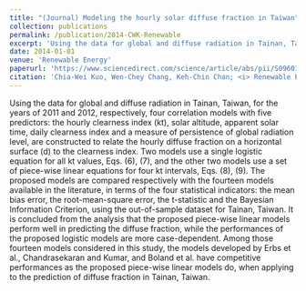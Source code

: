 ```yaml
---
title: "(Journal) Modeling the hourly solar diffuse fraction in Taiwan"
collection: publications
permalink: /publication/2014-CWK-Renewable
excerpt: 'Using the data for global and diffuse radiation in Tainan, Taiwan, for the years of 2011 and 2012, respectively, four correlation models with five predictors: the hourly clearness index (kt), solar altitude, apparent solar time, daily clearness index and a measure of persistence of global radiation level, are constructed to relate the hourly diffuse fraction on a horizontal surface (d) to the clearness index. Two models use a single logistic equation for all kt values, Eqs. (6), (7), and the other two models use a set of piece-wise linear equations for four kt intervals, Eqs. (8), (9)...'
date: 2014-01-01
venue: 'Renewable Energy'
paperurl: 'https://www.sciencedirect.com/science/article/abs/pii/S0960148113006605'
citation: 'Chia-Wei Kuo, Wen-Chey Chang, Keh-Chin Chan; <i> Renewable Energy</i>. Vol. 66, pg. 56-61, 2014.'
---
```

Using the data for global and diffuse radiation in Tainan, Taiwan, for the years of 2011 and 2012, respectively, four correlation models with five predictors: the hourly clearness index (kt), solar altitude, apparent solar time, daily clearness index and a measure of persistence of global radiation level, are constructed to relate the hourly diffuse fraction on a horizontal surface (d) to the clearness index. Two models use a single logistic equation for all kt values, Eqs. (6), (7), and the other two models use a set of piece-wise linear equations for four kt intervals, Eqs. (8), (9). The proposed models are compared respectively with the fourteen models available in the literature, in terms of the four statistical indicators: the mean bias error, the root-mean-square error, the t-statistic and the Bayesian Information Criterion, using the out-of-sample dataset for Tainan, Taiwan. It is concluded from the analysis that the proposed piece-wise linear models perform well in predicting the diffuse fraction, while the performances of the proposed logistic models are more case-dependent. Among those fourteen models considered in this study, the models developed by Erbs et al., Chandrasekaran and Kumar, and Boland et al. have competitive performances as the proposed piece-wise linear models do, when applying to the prediction of diffuse fraction in Tainan, Taiwan.
